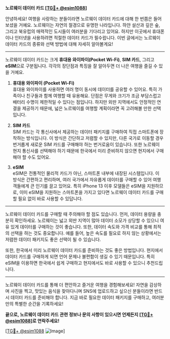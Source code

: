 **노르웨이 데이터 카드 [[TG💪+ @esim1088](https://t.me/s/esim1088)]**

안녕하세요! 여행을 사랑하는 분들이라면 노르웨이 데이터 카드에 대해 한 번쯤은 들어보셨을 거예요. 노르웨이는 자연의 절경으로 유명한 나라입니다. 하얀 설산과 깊은 숲, 그리고 북유럽의 매력적인 도시들이 여러분을 기다리고 있어요. 하지만 이곳에서 휴대폰이나 인터넷을 사용하려면 적절한 데이터 카드가 필수랍니다. 이번 글에서는 노르웨이 데이터 카드의 종류와 선택 방법에 대해 자세히 알아볼게요!

---

노르웨이 데이터 카드는 크게 **휴대용 와이파이(Pocket Wi-Fi)**, **SIM 카드**, 그리고 **eSIM**으로 구분됩니다. 각각의 장단점과 특징을 잘 알아두면 더 나은 여행을 즐길 수 있을 거예요.

1. **휴대용 와이파이 (Pocket Wi-Fi)**  
   휴대용 와이파이를 사용하면 여러 명이 동시에 데이터를 공유할 수 있어요. 특히 가족이나 친구들과 함께 여행할 때 유용해요. 단점은 무게와 크기가 조금 부담스럽고 배터리 수명이 제한적일 수 있다는 점입니다. 하지만 외딴 지역에서도 안정적인 연결을 제공하기 때문에, 넓은 노르웨이를 여행할 계획이라면 꼭 고려해볼 만한 선택입니다.

2. **SIM 카드**  
   SIM 카드는 각 통신사에서 제공하는 데이터 패키지를 구매하여 직접 스마트폰에 장착하는 방식입니다. 이 방식은 간단하고 저렴할 수 있지만, 다른 국가로 이동할 경우 번거롭게 새로운 SIM 카드를 구매해야 하는 번거로움이 있습니다. 또한 노르웨이 현지 통신사를 선택해야 하기 때문에 한국에서 미리 준비하지 않으면 현지에서 구매해야 할 수도 있어요.

3. **eSIM**  
   eSIM은 전통적인 물리적 카드가 아닌, 스마트폰 내부에 내장된 시스템입니다. 이 방식은 간편하고 편리하며, 여러 국가에서 자유롭게 데이터를 구매할 수 있어 여행객들에게 큰 인기를 끌고 있어요. 특히 iPhone 13 이후 모델들은 eSIM을 지원하므로, 이미 eSIM을 지원하는 스마트폰을 가지고 있다면 노르웨이 데이터 카드를 구매할 필요 없이 바로 사용할 수 있답니다.

---

노르웨이 데이터 카드를 구매할 때 주의해야 할 점도 있습니다. 먼저, 데이터 용량을 충분히 확인하세요. 노르웨이는 넓고 외딴 지역이 많아 데이터 소모가 상당할 수 있으니 여유 있게 데이터를 구매하는 것이 좋습니다. 또한, 데이터 속도와 가격 비교를 통해 최적의 선택을 하는 것도 중요합니다. 예를 들어, 높은 속도를 필요로 하지 않는 상황에서는 저렴한 데이터 패키지도 좋은 선택이 될 수 있습니다.

또한, 한국에서 미리 노르웨이 데이터 카드를 준비하는 것도 좋은 방법입니다. 현지에서 데이터 카드를 구매하게 되면 언어 문제나 불편함이 생길 수 있기 때문입니다. 특히 eSIM을 이용하면 한국에서 쉽게 구매하고 현지에서도 바로 사용할 수 있으니 추천드립니다.

---

노르웨이 데이터 카드를 통해 더 편안하고 즐거운 여행을 경험해보세요! 자연을 감상하며 사진을 찍고, 맛있는 음식을 찾아다니며 SNS에 업로드하고 싶으신 분들이라면 반드시 데이터 카드를 준비해야 합니다. 지금 바로 필요한 데이터 패키지를 구매하고, 여러분만의 특별한 순간을 기록하세요!

**끝으로, 노르웨이 데이터 카드 관련 정보나 문의 사항이 있으시면 언제든지 [[TG💪+ @esim1088](https://t.me/s/esim1088)]로 연락주세요!**  

[[TG💪+ @esim1088](https://t.me/s/esim1088) ![Image](https://i.postimg.cc/Y0z9fWf4/image.png)]